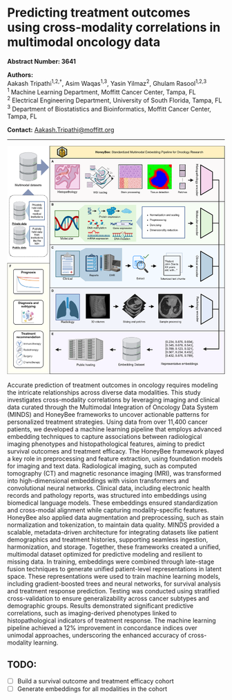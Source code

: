 # Predicting treatment outcomes using cross-modality correlations in multimodal oncology data

**Abstract Number: 3641**

**Authors:**  
Aakash Tripathi<sup>1,2,†</sup>, Asim Waqas<sup>1,3</sup>, Yasin Yilmaz<sup>2</sup>, Ghulam Rasool<sup>1,2,3</sup>  
<sup>1</sup> Machine Learning Department, Moffitt Cancer Center, Tampa, FL  
<sup>2</sup> Electrical Engineering Department, University of South Florida, Tampa, FL  
<sup>3</sup> Department of Biostatistics and Bioinformatics, Moffitt Cancer Center, Tampa, FL

**Contact:** Aakash.Tripathi@moffitt.org

---

![Project overview diagram](/docs/assets/overview.png)

Accurate prediction of treatment outcomes in oncology requires modeling the intricate relationships across diverse data modalities. This study investigates cross-modality correlations by leveraging imaging and clinical data curated through the Multimodal Integration of Oncology Data System (MINDS) and HoneyBee frameworks to uncover actionable patterns for personalized treatment strategies. Using data from over 11,400 cancer patients, we developed a machine learning pipeline that employs advanced embedding techniques to capture associations between radiological imaging phenotypes and histopathological features, aiming to predict survival outcomes and treatment efficacy. The HoneyBee framework played a key role in preprocessing and feature extraction, using foundation models for imaging and text data. Radiological imaging, such as computed tomography (CT) and magnetic resonance imaging (MRI), was transformed into high-dimensional embeddings with vision transformers and convolutional neural networks. Clinical data, including electronic health records and pathology reports, was structured into embeddings using biomedical language models. These embeddings ensured standardization and cross-modal alignment while capturing modality-specific features. HoneyBee also applied data augmentation and preprocessing, such as stain normalization and tokenization, to maintain data quality. MINDS provided a scalable, metadata-driven architecture for integrating datasets like patient demographics and treatment histories, supporting seamless ingestion, harmonization, and storage. Together, these frameworks created a unified, multimodal dataset optimized for predictive modeling and resilient to missing data. In training, embeddings were combined through late-stage fusion techniques to generate unified patient-level representations in latent space. These representations were used to train machine learning models, including gradient-boosted trees and neural networks, for survival analysis and treatment response prediction. Testing was conducted using stratified cross-validation to ensure generalizability across cancer subtypes and demographic groups. Results demonstrated significant predictive correlations, such as imaging-derived phenotypes linked to histopathological indicators of treatment response. The machine learning pipeline achieved a 12% improvement in concordance indices over unimodal approaches, underscoring the enhanced accuracy of cross-modality learning.

## TODO:

- [ ] Build a survival outcome and treatment efficacy cohort
- [ ] Generate embeddings for all modalities in the cohort
